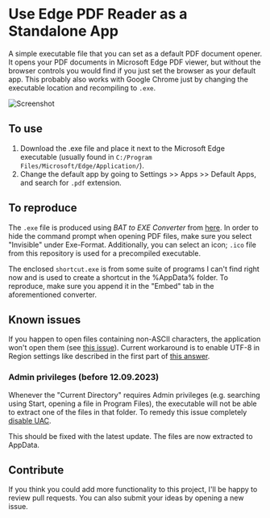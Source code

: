 # Use Edge PDF Reader as a Standalone App

A simple executable file that you can set as a default PDF document opener. It opens your PDF documents in Microsoft Edge PDF viewer, but without the browser controls you would find if you just set the browser as your default app. This probably also works with Google Chrome just by changing the executable location and recompiling to `.exe`.

![Screenshot](https://raw.githubusercontent.com/benquick123/Edge-PDF-Standalone-Reader/main/screenshot.png "Screenshot")

## To use

1. Download the .exe file and place it next to the Microsoft Edge executable (usually found in `C:/Program Files/Microsoft/Edge/Application/`). 
2. Change the default app by going to Settings >> Apps >> Default Apps, and search for `.pdf` extension.

## To reproduce

The `.exe` file is produced using _BAT to EXE Converter_ from [here](https://bat-to-exe-converter-x64.en.softonic.com/). In order to hide the command prompt when opening PDF files, make sure you select "Invisible" under Exe-Format. Additionally, you can select an icon; `.ico` file from this repository is used for a precompiled executable.

The enclosed `shortcut.exe` is from some suite of programs I can't find right now and is used to create a shortcut in the %AppData% folder. To reproduce, make sure you append it in the "Embed" tab in the aforementioned converter.

## Known issues

If you happen to open files containing non-ASCII characters, the application won't open them (see [this issue](https://github.com/benquick123/Edge-PDF-Standalone-Reader/issues/1#issue-1501492665)). Current workaround is to enable UTF-8 in Region settings like described in the first part of [this answer](https://stackoverflow.com/a/57134096/8094700).

### Admin privileges (before 12.09.2023)

Whenever the "Current Directory" requires Admin privileges (e.g. searching using Start, opening a file in Program Files), the executable will not be able to extract one of the files in that folder. To remedy this issue completely [disable UAC](https://www.tenforums.com/tutorials/112488-enable-disable-user-account-control-uac-windows.html#:~:text=prompt%20when%20enabled-,OPTION%20ONE,Enable%20or%20Disable%20User%20Account%20Control%20(UAC)%20in%20Local%20Security%20Policy,-The%20Local%20Security).

This should be fixed with the latest update. The files are now extracted to AppData.

## Contribute

If you think you could add more functionality to this project, I'll be happy to review pull requests. You can also submit your ideas by opening a new issue.
